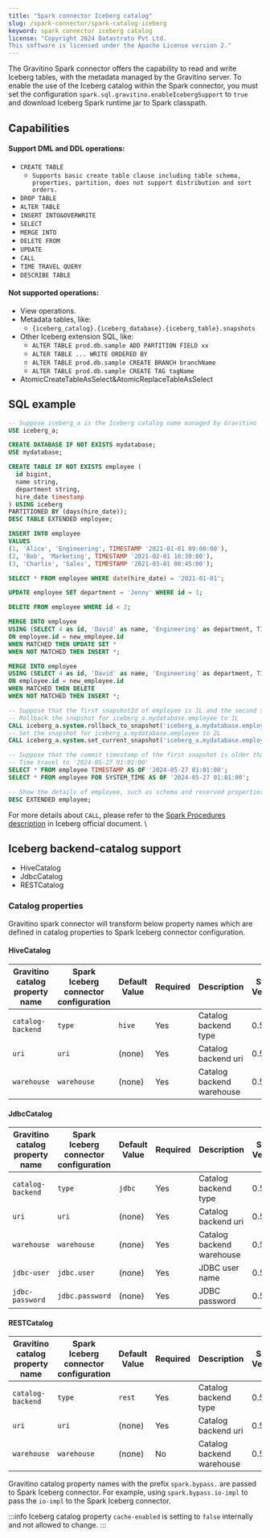 ```yaml
---
title: "Spark connector Iceberg catalog"
slug: /spark-connector/spark-catalog-iceberg
keyword: spark connector iceberg catalog
license: "Copyright 2024 Datastrato Pvt Ltd.
This software is licensed under the Apache License version 2."
---
```


The Gravitino Spark connector offers the capability to read and write Iceberg tables, with the metadata managed by the Gravitino server. To enable the use of the Iceberg catalog within the Spark connector, you must set the configuration `spark.sql.gravitino.enableIcebergSupport` to `true` and download Iceberg Spark runtime jar to Spark classpath.

## Capabilities

#### Support DML and DDL operations:

- `CREATE TABLE`
  - `Supports basic create table clause including table schema, properties, partition, does not support distribution and sort orders.`
- `DROP TABLE`
- `ALTER TABLE`
- `INSERT INTO&OVERWRITE`
- `SELECT`
- `MERGE INTO`
- `DELETE FROM`
- `UPDATE`
- `CALL`
- `TIME TRAVEL QUERY`
- `DESCRIBE TABLE`

#### Not supported operations:

- View operations.
- Metadata tables, like:
  - `{iceberg_catalog}.{iceberg_database}.{iceberg_table}.snapshots`
- Other Iceberg extension SQL, like:
  - `ALTER TABLE prod.db.sample ADD PARTITION FIELD xx`
  - `ALTER TABLE ... WRITE ORDERED BY`
  - `ALTER TABLE prod.db.sample CREATE BRANCH branchName`
  - `ALTER TABLE prod.db.sample CREATE TAG tagName`
- AtomicCreateTableAsSelect&AtomicReplaceTableAsSelect

## SQL example

```sql
-- Suppose iceberg_a is the Iceberg catalog name managed by Gravitino
USE iceberg_a;

CREATE DATABASE IF NOT EXISTS mydatabase;
USE mydatabase;

CREATE TABLE IF NOT EXISTS employee (
  id bigint,
  name string,
  department string,
  hire_date timestamp
) USING iceberg
PARTITIONED BY (days(hire_date));
DESC TABLE EXTENDED employee;

INSERT INTO employee
VALUES
(1, 'Alice', 'Engineering', TIMESTAMP '2021-01-01 09:00:00'),
(2, 'Bob', 'Marketing', TIMESTAMP '2021-02-01 10:30:00'),
(3, 'Charlie', 'Sales', TIMESTAMP '2021-03-01 08:45:00');

SELECT * FROM employee WHERE date(hire_date) = '2021-01-01';

UPDATE employee SET department = 'Jenny' WHERE id = 1;

DELETE FROM employee WHERE id < 2;

MERGE INTO employee
USING (SELECT 4 as id, 'David' as name, 'Engineering' as department, TIMESTAMP '2021-04-01 09:00:00' as hire_date) as new_employee
ON employee.id = new_employee.id
WHEN MATCHED THEN UPDATE SET *
WHEN NOT MATCHED THEN INSERT *;

MERGE INTO employee
USING (SELECT 4 as id, 'David' as name, 'Engineering' as department, TIMESTAMP '2021-04-01 09:00:00' as hire_date) as new_employee
ON employee.id = new_employee.id
WHEN MATCHED THEN DELETE
WHEN NOT MATCHED THEN INSERT *;

-- Suppose that the first snapshotId of employee is 1L and the second snapshotId is 2L
-- Rollback the snapshot for iceberg_a.mydatabase.employee to 1L
CALL iceberg_a.system.rollback_to_snapshot('iceberg_a.mydatabase.employee', 1);
-- Set the snapshot for iceberg_a.mydatabase.employee to 2L
CALL iceberg_a.system.set_current_snapshot('iceberg_a.mydatabase.employee', 2);

-- Suppose that the commit timestamp of the first snapshot is older than '2024-05-27 01:01:00'
-- Time travel to '2024-05-27 01:01:00'
SELECT * FROM employee TIMESTAMP AS OF '2024-05-27 01:01:00';
SELECT * FROM employee FOR SYSTEM_TIME AS OF '2024-05-27 01:01:00';

-- Show the details of employee, such as schema and reserved properties(like location, current-snapshot-id, provider, format, format-version, etc)
DESC EXTENDED employee;
```

For more details about `CALL`, please refer to the [Spark Procedures description](https://iceberg.apache.org/docs/latest/spark-procedures/#spark-procedures) in Iceberg official document. \

## Iceberg backend-catalog support
- HiveCatalog
- JdbcCatalog
- RESTCatalog

### Catalog properties

Gravitino spark connector will transform below property names which are defined in catalog properties to Spark Iceberg connector configuration.

#### HiveCatalog

| Gravitino catalog property name | Spark Iceberg connector configuration | Default Value | Required | Description               | Since Version |
|---------------------------------|---------------------------------------|---------------|----------|---------------------------|---------------|
| `catalog-backend`               | `type`                                | `hive`        | Yes      | Catalog backend type      | 0.5.0         |
| `uri`                           | `uri`                                 | (none)        | Yes      | Catalog backend uri       | 0.5.0         |
| `warehouse`                     | `warehouse`                           | (none)        | Yes      | Catalog backend warehouse | 0.5.0         |

#### JdbcCatalog

| Gravitino catalog property name | Spark Iceberg connector configuration | Default Value | Required | Description               | Since Version |
|---------------------------------|---------------------------------------|---------------|----------|---------------------------|---------------|
| `catalog-backend`               | `type`                                | `jdbc`        | Yes      | Catalog backend type      | 0.5.0         |
| `uri`                           | `uri`                                 | (none)        | Yes      | Catalog backend uri       | 0.5.0         |
| `warehouse`                     | `warehouse`                           | (none)        | Yes      | Catalog backend warehouse | 0.5.0         |
| `jdbc-user`                     | `jdbc.user`                           | (none)        | Yes      | JDBC user name            | 0.5.0         |
| `jdbc-password`                 | `jdbc.password`                       | (none)        | Yes      | JDBC password             | 0.5.0         |

#### RESTCatalog

| Gravitino catalog property name | Spark Iceberg connector configuration | Default Value | Required | Description               | Since Version |
|---------------------------------|---------------------------------------|---------------|----------|---------------------------|---------------|
| `catalog-backend`               | `type`                                | `rest`        | Yes      | Catalog backend type      | 0.5.1         |
| `uri`                           | `uri`                                 | (none)        | Yes      | Catalog backend uri       | 0.5.1         |
| `warehouse`                     | `warehouse`                           | (none)        | No       | Catalog backend warehouse | 0.5.1         |

Gravitino catalog property names with the prefix `spark.bypass.` are passed to Spark Iceberg connector. For example, using `spark.bypass.io-impl` to pass the `io-impl` to the Spark Iceberg connector.

:::info
Iceberg catalog property `cache-enabled` is setting to `false` internally and not allowed to change.
:::

